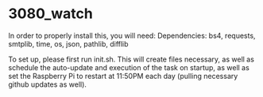 # 3080_watch

In order to properly install this, you will need:
Dependencies: bs4, requests, smtplib, time, os, json, pathlib, difflib

To set up, please first run init.sh. This will create files necessary, as well as schedule the auto-update and execution of the task on startup,
as well as set the Raspberry Pi to restart at 11:50PM each day (pulling necessary github updates as well).